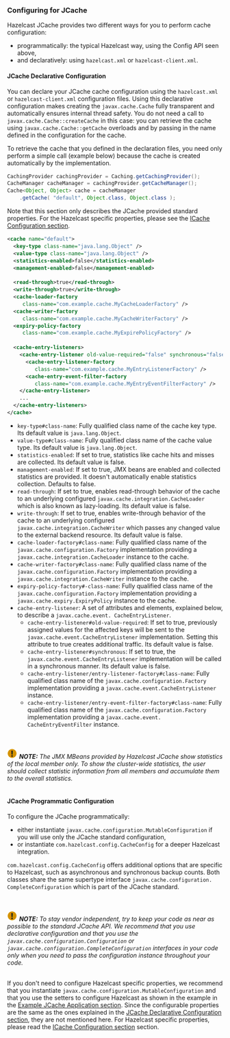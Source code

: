 

### Configuring for JCache

Hazelcast JCache provides two different ways for you to perform cache configuration:

- programmatically: the typical Hazelcast way, using the Config API seen above,
- and declaratively: using `hazelcast.xml` or `hazelcast-client.xml`.

#### JCache Declarative Configuration

You can declare your JCache cache configuration using the `hazelcast.xml` or `hazelcast-client.xml` configuration files. Using this declarative configuration makes creating the `javax.cache.Cache` fully transparent and automatically ensures internal thread safety. You do not need a call to `javax.cache.Cache::createCache` in this case: you can retrieve the cache using
`javax.cache.Cache::getCache` overloads and by passing in the name defined in the configuration for the cache.

To retrieve the cache that you defined in the declaration files, you need only perform a simple call (example below) because the cache is created automatically by the implementation.

```java
CachingProvider cachingProvider = Caching.getCachingProvider();
CacheManager cacheManager = cachingProvider.getCacheManager();
Cache<Object, Object> cache = cacheManager
    .getCache( "default", Object.class, Object.class );
```

Note that this section only describes the JCache provided standard properties. For the Hazelcast specific properties, please see the
[ICache Configuration section](#icache-configuration).

```xml
<cache name="default">
  <key-type class-name="java.lang.Object" />
  <value-type class-name="java.lang.Object" />
  <statistics-enabled>false</statistics-enabled>
  <management-enabled>false</management-enabled>

  <read-through>true</read-through>
  <write-through>true</write-through>
  <cache-loader-factory
     class-name="com.example.cache.MyCacheLoaderFactory" />
  <cache-writer-factory
     class-name="com.example.cache.MyCacheWriterFactory" />
  <expiry-policy-factory
     class-name="com.example.cache.MyExpirePolicyFactory" />

  <cache-entry-listeners>
    <cache-entry-listener old-value-required="false" synchronous="false">
      <cache-entry-listener-factory
         class-name="com.example.cache.MyEntryListenerFactory" />
      <cache-entry-event-filter-factory
         class-name="com.example.cache.MyEntryEventFilterFactory" />
    </cache-entry-listener>
    ...
  </cache-entry-listeners>
</cache>
```

- `key-type#class-name`: Fully qualified class name of the cache key type. Its default value is `java.lang.Object`.
- `value-type#class-name`: Fully qualified class name of the cache value type. Its default value is `java.lang.Object`.
- `statistics-enabled`: If set to true, statistics like cache hits and misses are collected. Its default value is false.
- `management-enabled`: If set to true, JMX beans are enabled and collected statistics are provided. It doesn't automatically enable statistics collection. Defaults to false.
- `read-through`: If set to true, enables read-through behavior of the cache to an underlying configured `javax.cache.integration.CacheLoader` which is also known as lazy-loading. Its default value is false.
- `write-through`: If set to true, enables write-through behavior of the cache to an underlying configured `javax.cache.integration.CacheWriter` which passes any changed value to the external backend resource. Its default value is false.
- `cache-loader-factory#class-name`: Fully qualified class name of the `javax.cache.configuration.Factory` implementation providing a `javax.cache.integration.CacheLoader` instance to the cache.
- `cache-writer-factory#class-name`: Fully qualified class name of the `javax.cache.configuration.Factory` implementation providing a `javax.cache.integration.CacheWriter` instance to the cache.
- `expiry-policy-factory#-class-name`: Fully qualified class name of the `javax.cache.configuration.Factory` implementation providing a `javax.cache.expiry.ExpiryPolicy` instance to the cache.
- `cache-entry-listener`: A set of attributes and elements, explained below, to describe a `javax.cache.event.
CacheEntryListener`.
  - `cache-entry-listener#old-value-required`: If set to true, previously assigned values for the affected keys will be sent to the `javax.cache.event.CacheEntryListener` implementation. Setting this attribute to true creates additional traffic. Its default value is false.
  - `cache-entry-listener#synchronous`: If set to true, the `javax.cache.event.CacheEntryListener` implementation will be called in a synchronous manner. Its default value is false.
  - `cache-entry-listener/entry-listener-factory#class-name`: Fully qualified class name of the `javax.cache.configuration.Factory` implementation providing a `javax.cache.event.CacheEntryListener` instance.
  - `cache-entry-listener/entry-event-filter-factory#class-name`: Fully qualified class name of the `javax.cache.configuration.Factory` implementation providing a `javax.cache.event.
CacheEntryEventFilter` instance.

<br></br>
![image](images/NoteSmall.jpg) ***NOTE:*** *The JMX MBeans provided by Hazelcast JCache show statistics of the local member only.
To show the cluster-wide statistics, the user should collect statistic information from all members and accumulate them to
the overall statistics.*
<br></br>

#### JCache Programmatic Configuration

To configure the JCache programmatically:

- either instantiate `javax.cache.configuration.MutableConfiguration` if you will use
only the JCache standard configuration,
- or instantiate `com.hazelcast.config.CacheConfig` for a deeper Hazelcast integration.

`com.hazelcast.config.CacheConfig` offers additional options that are specific to Hazelcast, such as asynchronous and synchronous backup counts.
Both classes share the same supertype interface `javax.cache.configuration.
CompleteConfiguration` which is part of the JCache
standard.

<br></br>
![image](images/NoteSmall.jpg) ***NOTE:*** *To stay vendor independent, try to keep your code as near as possible to the standard JCache API. We recommend that you use declarative configuration
and that you use the `javax.cache.configuration.Configuration` or `javax.cache.configuration.CompleteConfiguration` interfaces in
your code only when you need to pass the configuration instance throughout your code.*
<br></br>

If you don't need to configure Hazelcast specific properties, we recommend that you instantiate
`javax.cache.configuration.MutableConfiguration` and that you use the setters to configure Hazelcast as shown in the example in the
[Example JCache Application section](#example-jcache-application). Since the configurable properties are the same as the ones explained in the
[JCache Declarative Configuration section](#jcache-declarative-configuration), they are not mentioned here. For Hazelcast specific
properties, please read the [ICache Configuration section](#icache-configuration) section.

